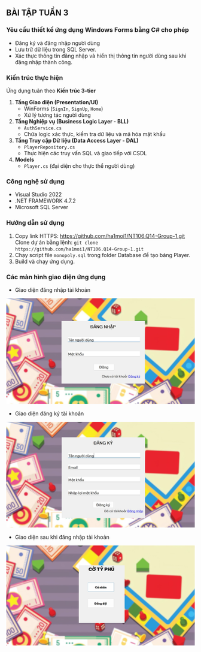 ## BÀI TẬP TUẦN 3
### Yêu cầu thiết kế ứng dụng Windows Forms bằng C# cho phép
- Đăng ký và đăng nhập người dùng
- Lưu trữ dữ liệu trong SQL Server.
- Xác thực thông tin đăng nhập và hiển thị thông tin người dùng sau khi đăng nhập thành công.

### Kiến trúc thực hiện
Ứng dụng tuân theo **Kiến trúc 3-tier**
1. **Tầng Giao diện (Presentation/UI)**
   - WinForms (`SignIn`, `SignUp`, `Home`)
   - Xử lý tương tác người dùng
2. **Tầng Nghiệp vụ (Business Logic Layer - BLL)**
   - `AuthService.cs`
   - Chứa logic xác thực, kiểm tra dữ liệu và mã hóa mật khẩu
3. **Tầng Truy cập Dữ liệu (Data Access Layer - DAL)**
   - `PlayerRepository.cs`
   - Thực hiện các truy vấn SQL và giao tiếp với CSDL
4. **Models**
   - `Player.cs` (đại diện cho thực thể người dùng)

### Công nghệ sử dụng
- Visual Studio 2022
- .NET FRAMEWORK 4.7.2
- Microsoft SQL Server

### Hướng dẫn sử dụng
1. Copy link HTTPS: https://github.com/ha1moi1/NT106.Q14-Group-1.git
   Clone dự án bằng lệnh: `git clone https://github.com/ha1moi1/NT106.Q14-Group-1.git`
2. Chạy script file `monopoly.sql` trong folder Database để tạo bảng Player.
3. Build và chạy ứng dụng.

### Các màn hình giao diện ứng dụng
- Giao diện đăng nhập tài khoản

![Giao diện đăng nhập tài khoản](images/SignIn.jpg "Đăng nhập")

- Giao diện đăng ký tài khoản

![Giao diện đăng ký tài khoản](images/SignUp.jpg "Đăng ký")
  
- Giao diện sau khi đăng nhập tài khoản

![Giao diện sau đăng nhập tài khoản](images/AfterSignUp.jpg "Sau đăng nhập")
